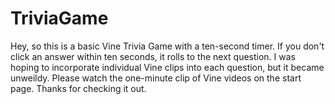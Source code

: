 # TriviaGame

Hey, so this is a basic Vine Trivia Game with a ten-second timer. If you don't click an answer within ten seconds, it rolls to the next question. I was hoping to incorporate individual Vine clips into each question, but it became unweildy. Please watch the one-minute clip of Vine videos on the start page. Thanks for checking it out.